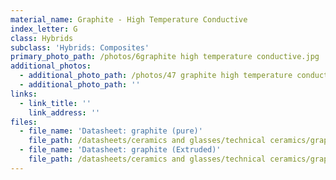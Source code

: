 ```yaml
---
material_name: Graphite - High Temperature Conductive
index_letter: G
class: Hybrids
subclass: 'Hybrids: Composites'
primary_photo_path: /photos/6graphite high temperature conductive.jpg
additional_photos:
  - additional_photo_path: /photos/47 graphite high temperature conductive.jpg
  - additional_photo_path: ''
links:
  - link_title: ''
    link_address: ''
files:
  - file_name: 'Datasheet: graphite (pure)'
    file_path: /datasheets/ceramics and glasses/technical ceramics/graphite(pure).pdf
  - file_name: 'Datasheet: graphite (Extruded)'
    file_path: /datasheets/ceramics and glasses/technical ceramics/graphite(extruded).pdf
---
```


